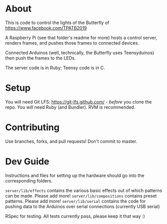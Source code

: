 # About

This is code to control the lights of the Butterfly of https://www.facebook.com/TPATB2019

A Raspberry Pi (see that folder's readme for more) hosts a control server, renders frames,
and pushes those frames to connected devices.

Connected Arduinos (well, technically, the Butterfly uses Teensyduinos) then push the frames
to the LEDs.

The server code is in Ruby; Teensy code is in C.

# Setup

You will need Git LFS: https://git-lfs.github.com/ - *before* you clone the repo.
You will need Ruby (and Bundler). RVM is recommended.

# Contributing

Use branches, forks, and pull requests! Don't commit to master.

# Dev Guide

Instructions and files for setting up the hardware should go into the corresponding folders.

`server/lib/effects` contains the various basic effects out of which patterns can be made. Please add more!
`server/lib/compositions` contains preset patterns. Please add more!
`server/lib/serial` contains the code for pushing data to the Arduinos over serial connections (currently USB serial)

RSpec for testing. All tests currently pass, please keep it that way :)
